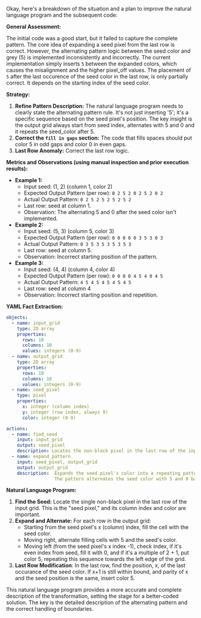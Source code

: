 Okay, here's a breakdown of the situation and a plan to improve the natural language program and the subsequent code:

**General Assessment:**

The initial code was a good start, but it failed to capture the complete pattern. The core idea of expanding a seed pixel from the last row is correct. However, the alternating pattern logic between the seed color and grey (5) is implemented inconsistently and incorrectly. The current implementation simply inserts `5` between the expanded colors, which causes the misalignment and the higher pixel_off values. The placement of `5` after the last occurence of the seed color in the last row, is only partially correct. It depends on the starting index of the seed color.

**Strategy:**

1.  **Refine Pattern Description:** The natural language program needs to clearly state the alternating pattern rule. It's not just inserting '5'; it's a specific sequence based on the seed pixel's position. The key insight is the output grid always start from seed index, alternates with 5 and 0 and it repeats the seed_color after 5.
2.  **Correct the `fill in gaps` section:** The code that fills spaces should put color 5 in odd gaps and color 0 in even gaps.
3.  **Last Row Anomaly:** Correct the last row logic.

**Metrics and Observations (using manual inspection and prior execution results):**

*   **Example 1:**
    *   Input seed: (1, 2) (column 1, color 2)
    *   Expected Output Pattern (per row): `0 2 5 2 0 2 5 2 0 2`
    *   Actual Output Pattern: `0 2 5 2 5 2 5 2 5 2`
    *    Last row: seed at column 1.
    *   Observation: The alternating 5 and 0 after the seed color isn't implemented.
*   **Example 2:**
    *   Input seed: (5, 3) (column 5, color 3)
    *   Expected Output Pattern (per row): `0 0 0 0 0 3 5 3 0 3`
    *   Actual Output Pattern: `0 3 5 3 5 3 5 3 5 3`
    *    Last row: seed at column 5.
    *   Observation: Incorrect starting position of the pattern.
*   **Example 3:**
    *   Input seed: (4, 4) (column 4, color 4)
    *   Expected Output Pattern (per row): `0 0 0 0 4 5 4 0 4 5`
    *   Actual Output Pattern: `4 5 4 5 4 5 4 5 4 5`
    *    Last row: seed at column 4
    *   Observation: Incorrect starting position and repetition.

**YAML Fact Extraction:**


```yaml
objects:
  - name: input_grid
    type: 2D array
    properties:
      rows: 10
      columns: 10
      values: integers (0-9)
  - name: output_grid
    type: 2D array
    properties:
      rows: 10
      columns: 10
      values: integers (0-9)
  - name: seed_pixel
    type: pixel
    properties:
      x: integer (column index)
      y: integer (row index, always 9)
      color: integer (0-9)

actions:
  - name: find_seed
    input: input_grid
    output: seed_pixel
    description: Locates the non-black pixel in the last row of the input grid.
  - name: expand_pattern
    input: seed_pixel, output_grid
    output: output_grid
    description:  Expands the seed pixel's color into a repeating pattern across all rows of the output_grid.
                  The pattern alternates the seed color with 5 and 0 based on the x position.

```


**Natural Language Program:**

1.  **Find the Seed:** Locate the single non-black pixel in the last row of the input grid. This is the "seed pixel," and its column index and color are important.
2.  **Expand and Alternate:** For each row in the output grid:
    *   Starting from the seed pixel's x (column) index, fill the cell with the seed color.
    *   Moving right, alternate filling cells with 5 and the seed's color.
    *   Moving left (from the seed pixel's x index -1), check index, if it's even index from seed, fill it with 0, and if it's a multiple of 2 + 1, put color 5, repeating this sequence towards the left edge of the grid.
3.  **Last Row Modification**: In the last row, find the position, x, of the last occurance of the seed color. If x+1 is still within bound, and parity of x and the seed position is the same, insert color 5.

This natural language program provides a more accurate and complete description of the transformation, setting the stage for a better-coded solution. The key is the detailed description of the alternating pattern and the correct handling of boundaries.
